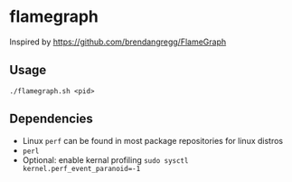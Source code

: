 # flamegraph
Inspired by https://github.com/brendangregg/FlameGraph

## Usage
```
./flamegraph.sh <pid>
```

## Dependencies
- Linux `perf` can be found in most package repositories for linux distros
- `perl`
- Optional: enable kernal profiling `sudo sysctl kernel.perf_event_paranoid=-1`
